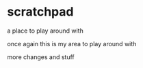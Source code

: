 # scratchpad
a place to play around with

once again this is my area to play around with

more changes and stuff
